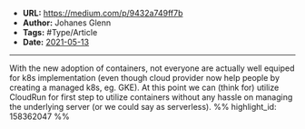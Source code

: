 - **URL:** https://medium.com/p/9432a749ff7b
- **Author:** Johanes Glenn
- **Tags:** #Type/Article
- **Date:** [2021-05-13](../_daily/2021-05-13.md)
---

With the new adoption of containers, not everyone are actually well equiped for k8s implementation (even though cloud provider now help people by creating a managed k8s, eg. GKE). At this point we can (think for) utilize CloudRun for first step to utilize containers without any hassle on managing the underlying server (or we could say as serverless). %% highlight_id: 158362047 %%

